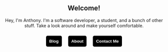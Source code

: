 
<style>
    button {
        outline: none;
        background: #000000;
        border: none;
        padding: 10px;
        border-radius: 5px;
        margin: 10px;
    }
    
    a {
        color: white;
        font-weight: bold;
        text-decoration: none;
    }
    
    a:visited {
        color: white;
    }
    
    #buttons {
        display: flex;
        justify-content: center;
    }
</style>

<h2 style='text-align: center'><strong>Welcome!</strong></h2>
<p style='text-align: center'>
    Hey, I'm Anthony. I'm a software developer, a student, and a bunch of other stuff. Take a look around and make
    yourself comfortable.
</p>

<div id=buttons>
    <button><a href=http://apizzimenti.com/#/blog>Blog</a></button>
    <button><a href=http://apizzimenti.com/#/about>About</a></button>
    <button><a href=http://apizzimenti.com/#/contact>Contact Me</a></button>
</div>


